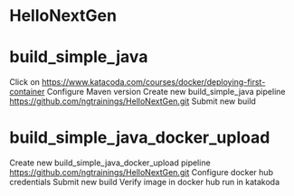 # HelloNextGen

# build_simple_java
Click on https://www.katacoda.com/courses/docker/deploying-first-container
Configure Maven version
Create new build_simple_java pipeline https://github.com/ngtrainings/HelloNextGen.git
Submit new build

# build_simple_java_docker_upload
Create new build_simple_java_docker_upload pipeline https://github.com/ngtrainings/HelloNextGen.git
Configure docker hub credentials
Submit new build
Verify image in docker hub
run in katakoda
